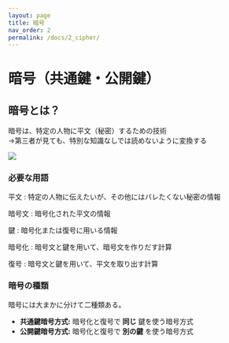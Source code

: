 ```yaml
---
layout: page
title: 暗号
nav_order: 2
permalink: /docs/2_cipher/
---
```



# 暗号（共通鍵・公開鍵）
## 暗号とは？

暗号は、特定の人物に平文（秘密）するための技術  
→第三者が見ても、特別な知識なしでは読めないように変換する

<img src="../../img/cipher.png" />

### 必要な用語

平文
: 特定の人物に伝えたいが、その他にはバレたくない秘密の情報

暗号文
: 暗号化された平文の情報

鍵
: 暗号化または復号に用いる情報

暗号化
: 暗号文と鍵を用いて、暗号文を作りだす計算

復号
: 暗号文と鍵を用いて、平文を取り出す計算

### 暗号の種類

暗号には大まかに分けて二種類ある。

- **共通鍵暗号方式:** 暗号化と復号で **同じ** 鍵を使う暗号方式
- **公開鍵暗号方式:** 暗号化と復号で **別の鍵** を使う暗号方式
